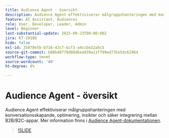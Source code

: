 ```yaml
---
title: Audience Agent - översikt
description: Audience Agent effektiviserar målgruppshanteringen med konversationsskapande, optimering, insikter och säker integrering mellan B2B/B2C-appar.
feature: AI Assistant, Audiences
role: User, Developer, Leader, Admin
level: Beginner
last-substantial-update: 2025-09-23T00:00:00Z
jira: KT-19108
hide: false
exl-id: 35878e5b-b716-42c7-bcf3-a4ccbe32abc5
source-git-commit: b88b40779d00d6ea939a11f799ed735e5dc6296d
workflow-type: tm+mt
source-wordcount: '49'
ht-degree: 0%

---
```


# Audience Agent - översikt

Audience Agent effektiviserar målgruppshanteringen med konversationsskapande, optimering, insikter och säker integrering mellan B2B/B2C-appar. Mer information finns i [Audience Agent-dokumentationen](https://experienceleague.adobe.com/en/docs/experience-cloud-ai/experience-cloud-ai/agents/audience).

>[!SLIDE](audience-agent-overview)
